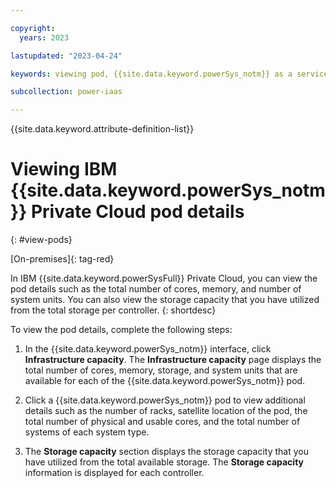 ```yaml
---

copyright:
  years: 2023

lastupdated: "2023-04-24"

keywords: viewing pod, {{site.data.keyword.powerSys_notm}} as a service, private cloud, before you begin, terminology, video, how-to

subcollection: power-iaas

---
```


{{site.data.keyword.attribute-definition-list}}

# Viewing IBM {{site.data.keyword.powerSys_notm}} Private Cloud pod details
{: #view-pods}

[On-premises]{: tag-red}

In IBM {{site.data.keyword.powerSysFull}} Private Cloud, you can view the pod details such as the total number of cores, memory, and number of system units. You can also view the storage capacity that you have utilized from the total storage per controller.
{: shortdesc}

<!---Need UI design to verify the steps --->
To view the pod details, complete the following steps:

1. In the {{site.data.keyword.powerSys_notm}} interface, click **Infrastructure capacity**. The **Infrastructure capacity** page displays the total number of cores, memory, storage, and system units that are available for each of the {{site.data.keyword.powerSys_notm}} pod.

2. Click a {{site.data.keyword.powerSys_notm}} pod to view additional details such as the number of racks, satellite location of the pod, the total number of physical and usable cores, and the total number of systems of each system type.

3. The **Storage capacity** section displays the storage capacity that you have utilized from the total available storage. The **Storage capacity** information is displayed for each controller.
